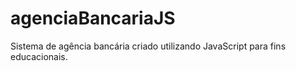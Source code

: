 # agenciaBancariaJS
Sistema de agência bancária criado utilizando JavaScript para fins educacionais.
